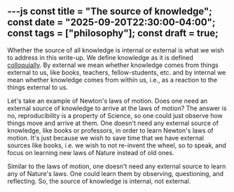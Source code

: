 ---js 
const title = "The source of knowledge"; const date = "2025-09-20T22:30:00-04:00"; const tags = ["philosophy"]; const draft = true;
---


Whether the source of all knowledge is internal or external is what we wish to address in this write-up. We define knowledge as it is defined [colloquially](https://en.m.wikipedia.org/wiki/Knowledge). By external we mean whether knowledge comes from things external to us, like books, teachers, fellow-students, etc. and by internal we mean whether knowledge comes from within us, i.e., as a reaction to the things external to us.

Let's take an example of Newton's laws of motion. Does one need an external source of knowledge to arrive at the laws of motion?  The answer is no, reproducibility is a property of Science, so one could just observe how things move and arrive at them. One doesn't need any external source of knowledge, like books or professors, in order to learn Newton's laws of motion. It's just because we wish to save time that we have external sources like books, i.e. we wish to not re-invent the wheel, so to speak, and focus on learning new laws of Nature instead of old ones.

Similar to the laws of motion, one doesn't need any external source to learn any of Nature's laws. One could learn them by observing, questioning, and reflecting.  So, the source of knowledge is internal, not external.